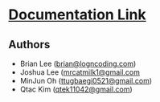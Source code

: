 # [Documentation Link](https://brian7989.notion.site/Project-Cubs-77753b3fd0f84ff987421975bee92d9c)

## Authors
- Brian Lee (brian@logncoding.com)
- Joshua Lee (mrcatmilk1@gmail.com
- MinJun Oh (ttugbaegi0521@gmail.com)
- Qtac Kim (qtek11042@gmail.com)
